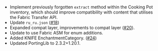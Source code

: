 - Implement previously forgotten `extract` method within the Cooking Pot inventory, which should improve compatibility with content that utilises the Fabric Transfer API.
- Update `ru_ru.json` ([#18](https://github.com/MehVahdJukaar/FarmersDelight/pull/18))
- Expanded compat layer, improvements to compat layer ([#20](https://github.com/MehVahdJukaar/FarmersDelight/pull/20)).
- Update to use Fabric ASM for enum additions.
- Added KNIFE EnchantmentCategory. ([#24](https://github.com/MehVahdJukaar/FarmersDelight/pull/24))
- Updated PortingLib to 2.3.2+1.20.1.